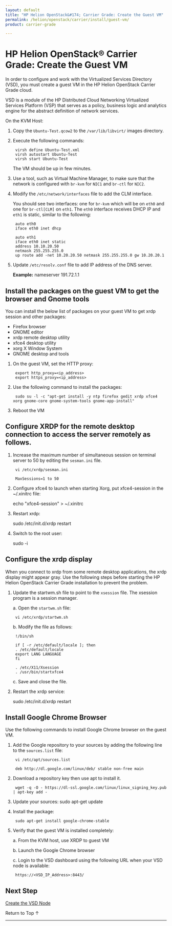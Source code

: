```yaml
---
layout: default
title: "HP Helion OpenStack&#174; Carrier Grade: Create the Guest VM"
permalink: /helion/openstack/carrier/install/guest-vm/
product: carrier-grade

---
```

<!--UNDER REVISION-->


<script>

function PageRefresh {
onLoad="window.refresh"
}

PageRefresh();

</script>

# HP Helion OpenStack&#174; Carrier Grade: Create the Guest VM 

In order to configure and work with the Virtualized Services Directory (VSD), you must create a guest VM in the HP Helion OpenStack Carrier Grade cloud.

VSD is a module of the HP Distributed Cloud Networking Virtualized Services Platform (VSP) that serves as a policy, business logic and analytics engine for the abstract definition of network services.

On the KVM Host:

1. Copy the `Ubuntu-Test.qcow2` to the `/var/lib/libvirt/` images directory.

2. Execute the following commands:

		virsh define Ubuntu-Test.xml
		virsh autostart Ubuntu-Test
		virsh start Ubuntu-Test

	The VM should be up in few minutes. 

3. Use a tool, such as Virtual Machine Manager, to make sure that the network is configured with `br-kvm` for `NIC1` and `br-ctl` for `NIC2`.

4. Modify the `/etc/network/interfaces` file to add the CLM interface. 


	You should see two interfaces: one for `br-kvm` which will be on `eth0` and one for `br-ctl[CLM]` on `eth1`. The `eth0` interface receives DHCP IP and `eth1` is static, similar to the following:

		auto eth0
		iface eth0 inet dhcp

		auto eth1
		iface eth0 inet static
		address 10.10.20.50
		netmask 255.255.255.0
		up route add -net 10.20.20.50 netmask 255.255.255.0 gw 10.20.20.1

5. Update `/etc/resolv.conf` file to add IP address of the DNS server.

	**Example:**
		nameserver     191.72.1.1

## Install the packages on the guest VM to get the browser and Gnome tools

You can install the below list of packages on your guest VM to get xrdp session and other packages:

* Firefox browser
* GNOME editor
* xrdp remote desktop utility
* xfce4 desktop utility
* xorg X Window System
* GNOME desktop and tools

1. On the guest VM, set the HTTP proxy:

		export http_proxy=<ip_address>
		export https_proxy=<ip_address>

2. Use the following command to install the packages:

		sudo su -l -c "apt-get install -y ntp firefox gedit xrdp xfce4 xorg gnome-core gnome-system-tools gnome-app-install"

3. Reboot the VM

## Configure XRDP for the remote desktop connection to access the server remotely as follows.

1. Increase the maximum number of simultaneous session on terminal server to 50 by editing the `sesman.ini` file.

		vi /etc/xrdp/sesman.ini

		MaxSessions=1 to 50

2. Configure xfce4 to launch when starting Xorg, put xfce4-session in the ~/.xinitrc file: 

	echo "xfce4-session" > ~/.xinitrc

3. Restart xrdp:

	sudo /etc/init.d/xrdp restart

4. Switch to the root user:

	sudo -i

## Configure the xrdp display

When you connect to xrdp from some remote desktop applications, the xrdp display might appear gray. Use the following steps before starting the HP Helion OpenStack Carrier Grade installation to prevent the problem.

1. Update the startwm.sh file to point to the `xsession` file. The xsession program is a session manager.

	a. Open the `startwm.sh` file:

		vi /etc/xrdp/startwm.sh

	b. Modify the file as follows:

		!/bin/sh

		if [ -r /etc/default/locale ]; then
		. /etc/default/locale
		export LANG LANGUAGE
		fi

		. /etc/X11/Xsession
		. /usr/bin/startxfce4

	c. Save and close the file.

2. Restart the xrdp service:

	sudo /etc/init.d/xrdp restart

## Install Google Chrome Browser

Use the following commands to install Google Chrome browser on the guest VM.

1. Add the Google repository to your sources by adding the following line to the `sources.list` file:

		vi /etc/apt/sources.list

		deb http://dl.google.com/linux/deb/ stable non-free main

2. Download a repository key then use apt to install it.

		wget -q -O - https://dl-ssl.google.com/linux/linux_signing_key.pub | apt-key add -

3. Update your sources:
		sudo apt-get update

4. Install the package:

		sudo apt-get install google-chrome-stable

5. Verify that the guest VM is installed completely: 

	a. From the KVM host, use XRDP to guest VM  

	b. Launch the Google Chrome browser 

	c. Login to the VSD dashboard using the following URL when your VSD node is available:

		https://<VSD_IP_Address>:8443/  


## Next Step

 [Create the VSD Node](/helion/openstack/carrier/install/vsd-node/)


<a href="#top" style="padding:14px 0px 14px 0px; text-decoration: none;"> Return to Top &#8593; </a>

---


